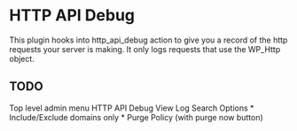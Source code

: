 # HTTP API Debug

This plugin hooks into http_api_debug action to give you a record of the http requests your server is making.
It only logs requests that use the WP_Http object.

## TODO
Top level admin menu
    HTTP API Debug
        View Log
        Search
        Options
            * Include/Exclude domains only
            * Purge Policy (with purge now button)
